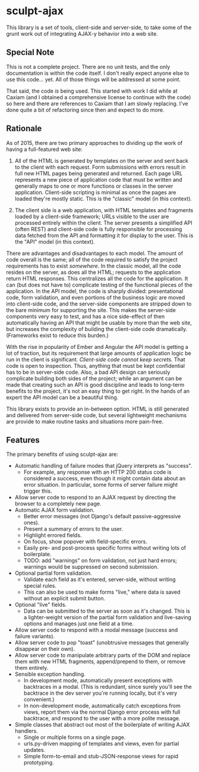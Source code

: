 sculpt-ajax
===========

This library is a set of tools, client-side and server-side, to take some of the grunt work out of integrating AJAX-y behavior into a web site.

Special Note
------------

This is not a complete project. There are no unit tests, and the only documentation is within the code itself. I don't really expect anyone else to use this code... yet. All of those things will be addressed at some point.

That said, the code _is_ being used. This started with work I did while at Caxiam (and I obtained a comprehensive license to continue with the code) so here and there are references to Caxiam that I am slowly replacing. I've done quite a bit of refactoring since then and expect to do more.

Rationale
---------

As of 2015, there are two primary approaches to dividing up the work of having a full-featured web site:

1. All of the HTML is generated by templates on the server and sent back to the client with each request. Form submissions with errors result in full new HTML pages being generated and returned. Each page URL represents a new piece of application code that must be written and generally maps to one or more functions or classes in the server application. Client-side scripting is minimal as once the pages are loaded they're mostly static. This is the "classic" model (in this context).

2. The client side is a web application, with HTML templates and fragments loaded by a client-side framework; URLs visible to the user are processed entirely within the client. The server presents a simplified API (often REST) and client-side code is fully responsible for processing data fetched from the API and formatting it for display to the user. This is the "API" model (in this context).

There are advantages and disadvantages to each model. The amount of code overall is the same; all of the code required to satisfy the project requirements has to exist _somewhere_. In the classic model, all the code resides on the server, as does all the HTML; requests to the application return HTML responses. This centralizes all the code for the application. It can (but does not have to) complicate testing of the functional pieces of the application. In the API model, the code is sharply divided: presentational code, form validation, and even portions of the business logic are moved into client-side code, and the server-side components are stripped down to the bare minimum for supporting the site. This makes the server-side components very easy to test, and has a nice side-effect of then automatically having an API that might be usable by more than the web site, but increases the complexity of building the client-side code dramatically. (Frameworks exist to reduce this burden.)

With the rise in popularity of Ember and Angular the API model is getting a lot of traction, but its requirement that large amounts of application logic be run in the client is significant. _Client-side code cannot keep secrets._ That code is open to inspection. Thus, anything that must be kept confidential has to be in server-side code. Also, a bad API design can seriously complicate building both sides of the project; while an argument can be made that creating such an API is good discipline and leads to long-term benefits to the project, it's not an easy thing to get right. In the hands of an expert the API model can be a beautiful thing.

This library exists to provide an in-between option. HTML is still generated and delivered from server-side code, but several lightweight mechanisms are provide to make routine tasks and situations more pain-free.

Features
--------

The primary benefits of using sculpt-ajax are:

* Automatic handling of failure modes that jQuery interprets as "success".
    * For example, any response with an HTTP 200 status code is considered a success, even though it might contain data about an error situation. In particular, some forms of server failure might trigger this.
* Allow server code to respond to an AJAX request by directing the browser to a completely new page.
* Automatic AJAX form validation.
    * Better error messages (not Django's default passive-aggressive ones).
    * Present a summary of errors to the user.
    * Highlight errored fields.
    * On focus, show popover with field-specific errors.
    * Easily pre- and post-process specific forms without writing lots of boilerplate.
    * TODO: add "warnings" on form validation, not just hard errors; warnings would be suppressed on second submission.
* Optional partial form validation.
    * Validate each field as it's entered, server-side, without writing special rules.
    * This can also be used to make forms "live," where data is saved without an explicit submit button.
* Optional "live" fields.
    * Data can be submitted to the server as soon as it's changed. This is a lighter-weight version of the partial form validation and live-saving options and manages just one field at a time.
* Allow server code to respond with a modal message (success and failure variants).
* Allow server code to pop "toast" (unobtrusive messages that generally disappear on their own).
* Allow server code to manipulate arbitrary parts of the DOM and replace them with new HTML fragments, append/prepend to them, or remove them entirely.
* Sensible exception handling.
    * In development mode, automatically present exceptions with backtraces in a modal. (This is redundant, since surely you'll see the backtrace in the dev server you're running locally, but it's very convenient.)
    * In non-development mode, automatically catch exceptions from views, report them via the normal Django error process with full backtrace, and respond to the user with a more polite message.
* Simple classes that abstract out most of the boilerplate of writing AJAX handlers.
    * Single or multiple forms on a single page.
    * urls.py-driven mapping of templates and views, even for partial updates.
    * Simple form-to-email and stub-JSON-response views for rapid prototyping.

